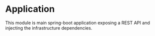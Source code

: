 # Application

This module is main spring-boot application exposing a REST API and injecting the infrastructure dependencies.
